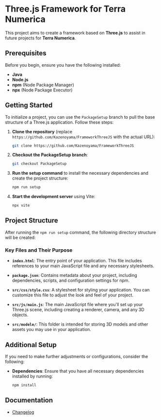 # Three.js Framework for Terra Numerica

This project aims to create a framework based on **Three.js** to assist in future projects for **Terra Numerica**.

## Prerequisites

Before you begin, ensure you have the following installed:

- **Java**
- **Node.js**
- **npm** (Node Package Manager)
- **npx** (Node Package Executor)

## Getting Started

To initialize a project, you can use the `PackageSetup` branch to pull the base structure of a Three.js application. Follow these steps:

1. **Clone the repository** (replace `https://github.com/Kazenoyama/FrameworkThreeJS` with the actual URL):
    ```bash
    git clone https://github.com/Kazenoyama/FrameworkThreeJS
    ```

2. **Checkout the PackageSetup branch**:
    ```bash
    git checkout PackageSetup
    ```

3. **Run the setup command** to install the necessary dependencies and create the project structure:
    ```bash
    npm run setup
    ```

4. **Start the development server** using Vite:
    ```bash
    npx vite
    ```

## Project Structure

After running the `npm run setup` command, the following directory structure will be created:


### Key Files and Their Purpose

- **`index.html`**: The entry point of your application. This file includes references to your main JavaScript file and any necessary stylesheets.

- **`package.json`**: Contains metadata about your project, including dependencies, scripts, and configuration settings for npm.

- **`src/css/style.css`**: A stylesheet for styling your application. You can customize this file to adjust the look and feel of your project.

- **`src/js/main.js`**: The main JavaScript file where you'll set up your Three.js scene, including creating a renderer, camera, and any 3D objects.

- **`src/modele/`**: This folder is intended for storing 3D models and other assets you may use in your application.

## Additional Setup

If you need to make further adjustments or configurations, consider the following:

- **Dependencies**: Ensure that you have all necessary dependencies installed by running:
    ```bash
    npm install
    ```


## Documentation
- [Changelog](CHANGELOG.md)
